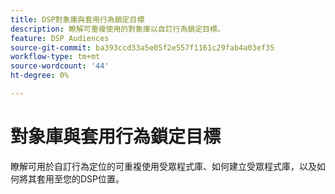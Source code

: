 ```yaml
---
title: DSP對象庫與套用行為鎖定目標
description: 瞭解可重複使用的對象庫以自訂行為鎖定目標。
feature: DSP Audiences
source-git-commit: ba393ccd33a5e05f2e557f1161c29fab4a03ef35
workflow-type: tm+mt
source-wordcount: '44'
ht-degree: 0%

---
```


# 對象庫與套用行為鎖定目標

瞭解可用於自訂行為定位的可重複使用受眾程式庫、如何建立受眾程式庫，以及如何將其套用至您的DSP位置。

<!--
>[!VIDEO]()
-->
